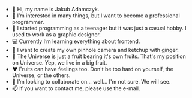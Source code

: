 - 👋 Hi, my name is Jakub Adamczyk.
- 👀 I’m interested in many things, but I want to become a professional programmer.
- 📜 I started programming as a teenager but it was just a casual hobby. I used to work as a graphic designer.
- 💻 Currently I’m learning everything about frontend.
- 🌱 I want to create my own pinhole camera and ketchup with ginger.
- 🍐 The Universe is just a fruit bearing it's own fruits. That's my position on Universe. Yep, we live in a big fruit.
- ❤️ Fruits can have feelings too. Don't be too hard on yourself, the Universe, or the others.
- 💞️ I’m looking to collaborate on... well... I'm not sure. We will see.
- 📫 If you want to contact me, please use the e-mail.

<!---
thesigns/thesigns is a ✨ special ✨ repository because its `README.md` (this file) appears on your GitHub profile.
You can click the Preview link to take a look at your changes.
--->
